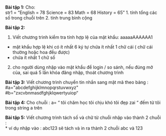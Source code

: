 **Bài tập 1:**
Cho:  
	str1 = “English = 78 Science = 83 Math = 68 History = 65”
 	1. tính tổng các số trong chuỗi trên
 	2. tính trung bình cộng 
  
**Bài tập 2:**
1. Viết chương trình kiểm tra tính hợp lệ của mật khẩu: aaaaaAAAAAA1
  * mật khẩu hợp lệ khi có ít nhất 6 ký tự chứa ít nhất 1 chữ cái ( chữ cái thường hoặc hoa đều được) 
  * chứa ít nhất 1 chữ số 
2. cho người dùng nhập vào mật khẩu để login / so sánh, nếu đúng mở của, sai quá 5 lần khóa đăng nhập, thoát chương trình

**Bài tập 3:**
Viết chương trình chuyển tin nhắn sang mật mã theo bảng : 	
#a="abcdefghijklmnopqrstuvwxyz"   
#b="zxcvbnmasdfghjklqwertyuiop“  

**Bài tập 4:**
Cho chuỗi : 
	a= “
	tôi chăm học
	tôi chịu khó
	tôi đẹp zai
	“
	đếm từ tôi trong string a trên

**Bài tập 5:**
Viết chương trình tách số và chữ từ chuỗi nhập vào thành 2 chuỗi : 	
     * ví dụ nhập vào : abc123 sẽ tách và in ra thành 2 chuỗi abc và 123

